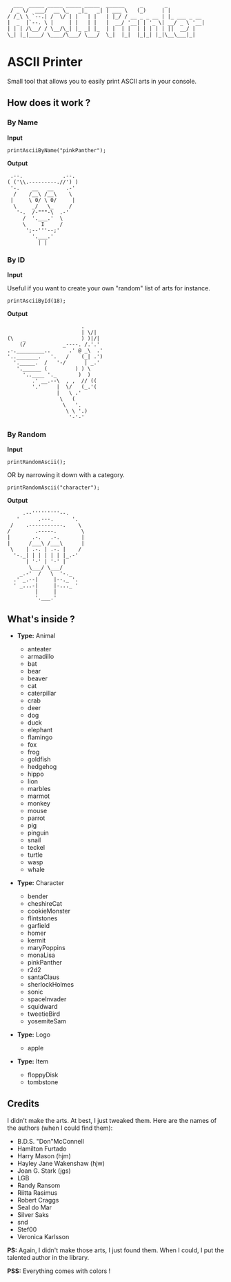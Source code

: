       ___  _____ _____ _____ _____  ______     _       _            
     / _ \/  ___/  __ \_   _|_   _| | ___ \   (_)     | |           
    / /_\ \ `--.| /  \/ | |   | |   | |_/ / __ _ _ __ | |_ ___ _ __ 
    |  _  |`--. \ |     | |   | |   |  __/ '__| | '_ \| __/ _ \ '__|
    | | | /\__/ / \__/\_| |_ _| |_  | |  | |  | | | | | ||  __/ |   
    \_| |_|____/ \____/\___/ \___/  \_|  |_|  |_|_| |_|\__\___|_|

# ASCII Printer

Small tool that allows you to easily print ASCII arts in your console.

## How does it work ?

### By Name

**Input**

    printAsciiByName("pinkPanther");

**Output**

     .--.             .--.
    ( ('\\.---------.//') )
     '-.    __   __    .-'
      /    /__\ /__\    \
     |     \ 0/ \ 0/     |
      \     _/   \_     /
       '-.  /-"""-\  .-'
         /  '.___.'  \
         \     I     /
          ';--'''--;'
            '.___.'
              | |

### By ID

**Input**

Useful if you want to create your own "random" list of arts for instance.

    printAsciiById(18);

**Output**

                            .
                            | \/|
    (\   _                  ) )|/|
        (/            _----. /.'.'
    .-._________..      .' @ _\  .'
    '.._______.   '.   /    (_| .')
      '._____.  /   '-/      | _.'
       '.______ (         ) ) \
         '..____ '._       )  )
            .' __.--\  , ,  // ((
            '.'     |  \/   (_.'(
                    |   \ .'
                     \   (
                      \   '.
                       \ \ '.)
                        '-'-'

### By Random

**Input**

    printRandomAscii();

OR by narrowing it down with a category.

    printRandomAscii("character");

**Output**

         .--'''''''''--.
       '      .---.      '.
     /    .-----------.    \
    /        .-----.        \
    |       .-.   .-.       |
    |      /___\ /___\      |
     \    | .-. | .-. |    /
      '-._| | | | | | |_.-'
          | '-' | '-' |
           \___/ \___/
        _.-'  /   \  '-._
      .' _.--|     |--._ '.
      ' _...-|     |-..._ '
             |     |
             '.___.'

## What's inside ?

- **Type:** Animal

  - anteater
  - armadillo
  - bat
  - bear
  - beaver
  - cat
  - caterpillar
  - crab
  - deer
  - dog
  - duck
  - elephant
  - flamingo
  - fox
  - frog
  - goldfish
  - hedgehog
  - hippo
  - lion
  - marbles
  - marmot
  - monkey
  - mouse
  - parrot
  - pig
  - pinguin
  - snail
  - teckel
  - turtle
  - wasp
  - whale

- **Type:** Character
  - bender
  - cheshireCat
  - cookieMonster
  - flintstones
  - garfield
  - homer
  - kermit
  - maryPoppins
  - monaLisa
  - pinkPanther
  - r2d2
  - santaClaus
  - sherlockHolmes
  - sonic
  - spaceInvader
  - squidward
  - tweetieBird
  - yosemiteSam

- **Type:** Logo
  - apple

- **Type:** Item
  - floppyDisk
  - tombstone

## Credits

I didn't make the arts. At best, I just tweaked them. Here are the names of the authors (when I could find them):
  - B.D.S. "Don"McConnell
  - Hamilton Furtado
  - Harry Mason (hjm)
  - Hayley Jane Wakenshaw (hjw)
  - Joan G. Stark (jgs)
  - LGB
  - Randy Ransom
  - Riitta Rasimus
  - Robert Craggs
  - Seal do Mar
  - Silver Saks
  - snd
  - Stef00
  - Veronica Karlsson
  
**PS:** Again, I didn't make those arts, I just found them. When I could, I put the talented author in the library.

**PSS:** Everything comes with colors !